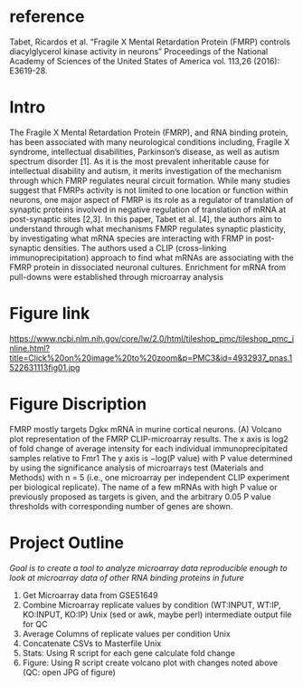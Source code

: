 # reference
Tabet, Ricardos et al. “Fragile X Mental Retardation Protein (FMRP) controls diacylglycerol
kinase activity in neurons” Proceedings of the National Academy of Sciences of the United
States of America vol. 113,26 (2016): E3619-28.

# Intro
The Fragile X Mental Retardation Protein (FMRP), and RNA binding protein, has been associated with
many neurological conditions including, Fragile X syndrome, intellectual disabilities, Parkinson’s disease, as well
as autism spectrum disorder [1]. As it is the most prevalent inheritable cause for intellectual disability and
autism, it merits investigation of the mechanism through which FMRP regulates neural circuit formation. While
many studies suggest that FMRPs activity is not limited to one location or function within neurons, one major
aspect of FMRP is its role as a regulator of translation of synaptic proteins involved in negative regulation of
translation of mRNA at post-synaptic sites [2,3]. In this paper, Tabet et al. [4], the authors aim to understand
through what mechanisms FMRP regulates synaptic plasticity, by investigating what mRNA species are
interacting with FRMP in post-synaptic densities. The authors used a CLIP (cross-linking immunoprecipitation)
approach to find what mRNAs are associating with the FMRP protein in dissociated neuronal cultures.
Enrichment for mRNA from pull-downs were established through microarray analysis

# Figure link
https://www.ncbi.nlm.nih.gov/core/lw/2.0/html/tileshop_pmc/tileshop_pmc_inline.html?title=Click%20on%20image%20to%20zoom&p=PMC3&id=4932937_pnas.1522631113fig01.jpg

# Figure Discription
FMRP mostly targets Dgkκ mRNA in murine cortical
neurons. (A) Volcano plot representation of the
FMRP CLIP-microarray results. The x axis is log2 of
fold change of average intensity for each individual
immunoprecipitated samples relative to Fmr1
The y axis is −log(P value) with P value determined
by using the significance analysis of microarrays
test (Materials and Methods) with n = 5 (i.e., one
microarray per independent CLIP experiment per
biological replicate). The name of a few mRNAs
with high P value or previously proposed as targets
is given, and the arbitrary 0.05 P value thresholds
with corresponding number of genes are shown. 

# Project Outline
_Goal is to create a tool to analyze microarray data reproducible enough to look at microarray
data of other RNA binding proteins in future_

1) Get Microarray data from GSE51649
2) Combine Microarray replicate values by condition (WT:INPUT, WT:IP, KO:INPUT, KO:IP) Unix (sed or
awk, maybe perl) intermediate output file for QC
3) Average Columns of replicate values per condition Unix
4) Concatenate CSVs to Masterfile Unix
5) Stats: Using R script for each gene calculate fold change 
6) Figure: Using R script create volcano plot with changes noted above (QC: open JPG of figure) 
